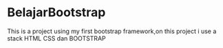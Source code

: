 # BelajarBootstrap

This is a project using my first bootstrap framework,on this project i use a stack HTML CSS dan BOOTSTRAP
